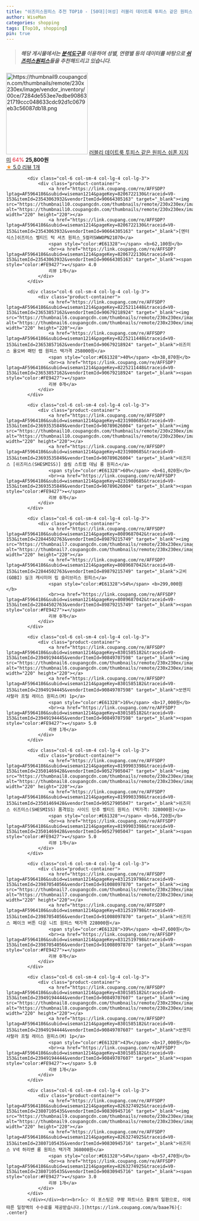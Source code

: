 ```yaml
---
title: "쉬즈미스원피스 추천 TOP10 - [50대][여성] 러블리 데이트룩 투피스 같은 원피스 쉬폰 지지미"
author: WiseMan
categories: shopping
tags: [Top10, shopping]
pin: true
---
```


> ##### 해당 게시물에서는 [**분석도구**](https://itemscout.io/)를 이용하여 **성별**, **연령별** 등의 데이터를 바탕으로 [**쉬즈미스원피스**](https://link.coupang.com/a/baae76)들을 추천해드리고 있습니다.
<div class="container"><div class="row">
            <div class="col-6 col-sm-4 col-lg-4 col-lg-3">
                <div class="product-container">
                    <a href="https://link.coupang.com/re/AFFSDP?lptag=AF5964186&subid=wiseman1214&pageKey=8272811780&traceid=V0-153&itemId=23843959706&vendorItemId=90867429449" target="_blank"><img src="https://thumbnail9.coupangcdn.com/thumbnails/remote/230x230ex/image/vendor_inventory/00ce/7284de553ee7edbe9086321719ccc048633cdc92d1c0679eb3c56087db18.png" alt="https://thumbnail9.coupangcdn.com/thumbnails/remote/230x230ex/image/vendor_inventory/00ce/7284de553ee7edbe9086321719ccc048633cdc92d1c0679eb3c56087db18.png" width="220" height="220"></a>
                    <a href="https://link.coupang.com/re/AFFSDP?lptag=AF5964186&subid=wiseman1214&pageKey=8272811780&traceid=V0-153&itemId=23843959706&vendorItemId=90867429449" target="_blank">러블리 데이트룩 투피스 같은 원피스 쉬폰 지지미</a>
                    <span style="color:#E61328">64%</span> <b>25,800원</b>
                    <br><a href="https://link.coupang.com/re/AFFSDP?lptag=AF5964186&subid=wiseman1214&pageKey=8272811780&traceid=V0-153&itemId=23843959706&vendorItemId=90867429449" target="_blank"><span style="color:#FE9427">★</span> 5.0
                    리뷰 1개</a>
                </div>
            </div>
            
            <div class="col-6 col-sm-4 col-lg-4 col-lg-3">
                <div class="product-container">
                    <a href="https://link.coupang.com/re/AFFSDP?lptag=AF5964186&subid=wiseman1214&pageKey=8206722130&traceid=V0-153&itemId=23543063932&vendorItemId=90664305163" target="_blank"><img src="https://thumbnail10.coupangcdn.com/thumbnails/remote/230x230ex/image/vendor_inventory/08da/2a38465a19304a97bcf57b474361845cc41a2abe3e305eb3c95e2be038b0.jpg" alt="https://thumbnail10.coupangcdn.com/thumbnails/remote/230x230ex/image/vendor_inventory/08da/2a38465a19304a97bcf57b474361845cc41a2abe3e305eb3c95e2be038b0.jpg" width="220" height="220"></a>
                    <a href="https://link.coupang.com/re/AFFSDP?lptag=AF5964186&subid=wiseman1214&pageKey=8206722130&traceid=V0-153&itemId=23543063932&vendorItemId=90664305163" target="_blank">[엔터식스]쉬즈미스 벨티드 턱 셔츠 원피스_5컬러SWWOPN21070</a>
                    <span style="color:#E61328"></span> <b>62,100원</b>
                    <br><a href="https://link.coupang.com/re/AFFSDP?lptag=AF5964186&subid=wiseman1214&pageKey=8206722130&traceid=V0-153&itemId=23543063932&vendorItemId=90664305163" target="_blank"><span style="color:#FE9427">★</span> 4.0
                    리뷰 1개</a>
                </div>
            </div>
            
            <div class="col-6 col-sm-4 col-lg-4 col-lg-3">
                <div class="product-container">
                    <a href="https://link.coupang.com/re/AFFSDP?lptag=AF5964186&subid=wiseman1214&pageKey=8225211448&traceid=V0-153&itemId=23653857162&vendorItemId=90679218924" target="_blank"><img src="https://thumbnail6.coupangcdn.com/thumbnails/remote/230x230ex/image/vendor_inventory/24c5/1a35f092badc7bf57747bfb8243ce8fb63ba0385c2e58e73ef6b6f7a42f4.jpg" alt="https://thumbnail6.coupangcdn.com/thumbnails/remote/230x230ex/image/vendor_inventory/24c5/1a35f092badc7bf57747bfb8243ce8fb63ba0385c2e58e73ef6b6f7a42f4.jpg" width="220" height="220"></a>
                    <a href="https://link.coupang.com/re/AFFSDP?lptag=AF5964186&subid=wiseman1214&pageKey=8225211448&traceid=V0-153&itemId=23653857162&vendorItemId=90679218924" target="_blank">쉬즈미스 올오버 패턴 랩 원피스 택가격 258000원</a>
                    <span style="color:#E61328">40%</span> <b>38,870원</b>
                    <br><a href="https://link.coupang.com/re/AFFSDP?lptag=AF5964186&subid=wiseman1214&pageKey=8225211448&traceid=V0-153&itemId=23653857162&vendorItemId=90679218924" target="_blank"><span style="color:#FE9427">★</span> 
                    리뷰 0개</a>
                </div>
            </div>
            
            <div class="col-6 col-sm-4 col-lg-4 col-lg-3">
                <div class="product-container">
                    <a href="https://link.coupang.com/re/AFFSDP?lptag=AF5964186&subid=wiseman1214&pageKey=8231980685&traceid=V0-153&itemId=23693535849&vendorItemId=90789626004" target="_blank"><img src="https://thumbnail10.coupangcdn.com/thumbnails/remote/230x230ex/image/vendor_inventory/bb81/7c8ff1d1f977f57179af2aa072c335fb4d52e5122920f55d350c986b83de.jpg" alt="https://thumbnail10.coupangcdn.com/thumbnails/remote/230x230ex/image/vendor_inventory/bb81/7c8ff1d1f977f57179af2aa072c335fb4d52e5122920f55d350c986b83de.jpg" width="220" height="220"></a>
                    <a href="https://link.coupang.com/re/AFFSDP?lptag=AF5964186&subid=wiseman1214&pageKey=8231980685&traceid=V0-153&itemId=23693535849&vendorItemId=90789626004" target="_blank">쉬즈미스 [쉬즈미스(SHESMISS)] 슬림 스트랩 데님 롱 원피스</a>
                    <span style="color:#E61328">60%</span> <b>61,020원</b>
                    <br><a href="https://link.coupang.com/re/AFFSDP?lptag=AF5964186&subid=wiseman1214&pageKey=8231980685&traceid=V0-153&itemId=23693535849&vendorItemId=90789626004" target="_blank"><span style="color:#FE9427">★</span> 
                    리뷰 0개</a>
                </div>
            </div>
            
            <div class="col-6 col-sm-4 col-lg-4 col-lg-3">
                <div class="product-container">
                    <a href="https://link.coupang.com/re/AFFSDP?lptag=AF5964186&subid=wiseman1214&pageKey=8089687042&traceid=V0-153&itemId=22844502763&vendorItemId=89879215749" target="_blank"><img src="https://thumbnail7.coupangcdn.com/thumbnails/remote/230x230ex/image/vendor_inventory/9424/04ab9c9198389724938aa9ab07cc0016f4ab01057da566578cde623cf7f9.jpg" alt="https://thumbnail7.coupangcdn.com/thumbnails/remote/230x230ex/image/vendor_inventory/9424/04ab9c9198389724938aa9ab07cc0016f4ab01057da566578cde623cf7f9.jpg" width="220" height="220"></a>
                    <a href="https://link.coupang.com/re/AFFSDP?lptag=AF5964186&subid=wiseman1214&pageKey=8089687042&traceid=V0-153&itemId=22844502763&vendorItemId=89879215749" target="_blank">고비(GOBI) 실크 캐시미어 립 슬리브리스 원피스</a>
                    <span style="color:#E61328">54%</span> <b>299,000원</b>
                    <br><a href="https://link.coupang.com/re/AFFSDP?lptag=AF5964186&subid=wiseman1214&pageKey=8089687042&traceid=V0-153&itemId=22844502763&vendorItemId=89879215749" target="_blank"><span style="color:#FE9427">★</span> 
                    리뷰 0개</a>
                </div>
            </div>
            
            <div class="col-6 col-sm-4 col-lg-4 col-lg-3">
                <div class="product-container">
                    <a href="https://link.coupang.com/re/AFFSDP?lptag=AF5964186&subid=wiseman1214&pageKey=8301585182&traceid=V0-153&itemId=23949194445&vendorItemId=90849707598" target="_blank"><img src="https://thumbnail6.coupangcdn.com/thumbnails/remote/230x230ex/image/vendor_inventory/8a66/90a3ccc08fe36eedf1723542c9d934fa70a277cea4225e57302a0aa156be.jpg" alt="https://thumbnail6.coupangcdn.com/thumbnails/remote/230x230ex/image/vendor_inventory/8a66/90a3ccc08fe36eedf1723542c9d934fa70a277cea4225e57302a0aa156be.jpg" width="220" height="220"></a>
                    <a href="https://link.coupang.com/re/AFFSDP?lptag=AF5964186&subid=wiseman1214&pageKey=8301585182&traceid=V0-153&itemId=23949194445&vendorItemId=90849707598" target="_blank">쏘앤지 샤랄라 프릴 레이스 원피스(M) 1p</a>
                    <span style="color:#E61328">16%</span> <b>17,000원</b>
                    <br><a href="https://link.coupang.com/re/AFFSDP?lptag=AF5964186&subid=wiseman1214&pageKey=8301585182&traceid=V0-153&itemId=23949194445&vendorItemId=90849707598" target="_blank"><span style="color:#FE9427">★</span> 5.0
                    리뷰 1개</a>
                </div>
            </div>
            
            <div class="col-6 col-sm-4 col-lg-4 col-lg-3">
                <div class="product-container">
                    <a href="https://link.coupang.com/re/AFFSDP?lptag=AF5964186&subid=wiseman1214&pageKey=8199903398&traceid=V0-153&itemId=23501469428&vendorItemId=90527905047" target="_blank"><img src="https://thumbnail8.coupangcdn.com/thumbnails/remote/230x230ex/image/vendor_inventory/4bcd/1c0bab1b8e95e8e9987599d3d762fa5fa97eea577838fe30c1bb3772672f.jpg" alt="https://thumbnail8.coupangcdn.com/thumbnails/remote/230x230ex/image/vendor_inventory/4bcd/1c0bab1b8e95e8e9987599d3d762fa5fa97eea577838fe30c1bb3772672f.jpg" width="220" height="220"></a>
                    <a href="https://link.coupang.com/re/AFFSDP?lptag=AF5964186&subid=wiseman1214&pageKey=8199903398&traceid=V0-153&itemId=23501469428&vendorItemId=90527905047" target="_blank">쉬즈미스 쉬즈미스(SHESMISS) 품격있는 사이드 단추 벨티드 원피스 (택가격: 328000원)</a>
                    <span style="color:#E61328"></span> <b>56,720원</b>
                    <br><a href="https://link.coupang.com/re/AFFSDP?lptag=AF5964186&subid=wiseman1214&pageKey=8199903398&traceid=V0-153&itemId=23501469428&vendorItemId=90527905047" target="_blank"><span style="color:#FE9427">★</span> 5.0
                    리뷰 1개</a>
                </div>
            </div>
            
            <div class="col-6 col-sm-4 col-lg-4 col-lg-3">
                <div class="product-container">
                    <a href="https://link.coupang.com/re/AFFSDP?lptag=AF5964186&subid=wiseman1214&pageKey=8312519798&traceid=V0-153&itemId=23987054056&vendorItemId=91008097870" target="_blank"><img src="https://thumbnail7.coupangcdn.com/thumbnails/remote/230x230ex/image/vendor_inventory/25a0/777ba1492d965ee840a641f41e6a01ec5ac5e6603e3b18332d8c4f3d5a8c.jpg" alt="https://thumbnail7.coupangcdn.com/thumbnails/remote/230x230ex/image/vendor_inventory/25a0/777ba1492d965ee840a641f41e6a01ec5ac5e6603e3b18332d8c4f3d5a8c.jpg" width="220" height="220"></a>
                    <a href="https://link.coupang.com/re/AFFSDP?lptag=AF5964186&subid=wiseman1214&pageKey=8312519798&traceid=V0-153&itemId=23987054056&vendorItemId=91008097870" target="_blank">쉬즈미스 페이크 버튼 다운 니트 원피스 택가격 228000원</a>
                    <span style="color:#E61328">39%</span> <b>47,600원</b>
                    <br><a href="https://link.coupang.com/re/AFFSDP?lptag=AF5964186&subid=wiseman1214&pageKey=8312519798&traceid=V0-153&itemId=23987054056&vendorItemId=91008097870" target="_blank"><span style="color:#FE9427">★</span> 
                    리뷰 0개</a>
                </div>
            </div>
            
            <div class="col-6 col-sm-4 col-lg-4 col-lg-3">
                <div class="product-container">
                    <a href="https://link.coupang.com/re/AFFSDP?lptag=AF5964186&subid=wiseman1214&pageKey=8301585182&traceid=V0-153&itemId=23949194444&vendorItemId=90849707607" target="_blank"><img src="https://thumbnail8.coupangcdn.com/thumbnails/remote/230x230ex/image/vendor_inventory/b8f5/a8f67098311e2163aad0f909442b696a5f878c02fec1232a13375b428b90.jpg" alt="https://thumbnail8.coupangcdn.com/thumbnails/remote/230x230ex/image/vendor_inventory/b8f5/a8f67098311e2163aad0f909442b696a5f878c02fec1232a13375b428b90.jpg" width="220" height="220"></a>
                    <a href="https://link.coupang.com/re/AFFSDP?lptag=AF5964186&subid=wiseman1214&pageKey=8301585182&traceid=V0-153&itemId=23949194444&vendorItemId=90849707607" target="_blank">쏘앤지 샤랄라 프릴 레이스 원피스(M) 1p</a>
                    <span style="color:#E61328">43%</span> <b>17,000원</b>
                    <br><a href="https://link.coupang.com/re/AFFSDP?lptag=AF5964186&subid=wiseman1214&pageKey=8301585182&traceid=V0-153&itemId=23949194444&vendorItemId=90849707607" target="_blank"><span style="color:#FE9427">★</span> 5.0
                    리뷰 1개</a>
                </div>
            </div>
            
            <div class="col-6 col-sm-4 col-lg-4 col-lg-3">
                <div class="product-container">
                    <a href="https://link.coupang.com/re/AFFSDP?lptag=AF5964186&subid=wiseman1214&pageKey=8263274925&traceid=V0-153&itemId=23807105435&vendorItemId=90830945716" target="_blank"><img src="https://thumbnail9.coupangcdn.com/thumbnails/remote/230x230ex/image/vendor_inventory/ead9/4890a228977b7eb20248dc7142b3f5c63ecfdb71e670297e8f67e49436b5.jpg" alt="https://thumbnail9.coupangcdn.com/thumbnails/remote/230x230ex/image/vendor_inventory/ead9/4890a228977b7eb20248dc7142b3f5c63ecfdb71e670297e8f67e49436b5.jpg" width="220" height="220"></a>
                    <a href="https://link.coupang.com/re/AFFSDP?lptag=AF5964186&subid=wiseman1214&pageKey=8263274925&traceid=V0-153&itemId=23807105435&vendorItemId=90830945716" target="_blank">쉬즈미스 V넥 허리밴 롱 원피스 택가격 368000원</a>
                    <span style="color:#E61328">54%</span> <b>57,470원</b>
                    <br><a href="https://link.coupang.com/re/AFFSDP?lptag=AF5964186&subid=wiseman1214&pageKey=8263274925&traceid=V0-153&itemId=23807105435&vendorItemId=90830945716" target="_blank"><span style="color:#FE9427">★</span> 3.0
                    리뷰 1개</a>
                </div>
            </div>
            </div></div><br><br>[👉 이 포스팅은 쿠팡 파트너스 활동의 일환으로, 이에 따른 일정액의 수수료를 제공받습니다.](https://link.coupang.com/a/baae76){: .center}